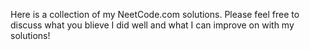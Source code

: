 Here is a collection of my NeetCode.com solutions. Please feel free to discuss what you blieve I did well and what I can improve on with my solutions!
